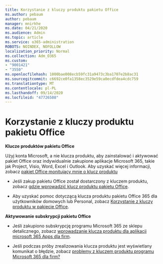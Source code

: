 ```yaml
---
title: Korzystanie z kluczy produktu pakietu Office
ms.author: pebaum
author: pebaum
manager: mnirkhe
ms.date: 04/21/2020
ms.audience: Admin
ms.topic: article
ms.service: o365-administration
ROBOTS: NOINDEX, NOFOLLOW
localization_priority: Normal
ms.collection: Adm_O365
ms.custom:
- "9001421"
- "3550"
ms.openlocfilehash: 1000bae008ecb59fc31a9473c3ba1707e2b8ac31
ms.sourcegitcommit: c6692ce0fa1358ec3529e59ca0ecdfdea4cdc759
ms.translationtype: MT
ms.contentlocale: pl-PL
ms.lasthandoff: 09/14/2020
ms.locfileid: "47726508"
---
```

# <a name="using-office-product-keys"></a>Korzystanie z kluczy produktu pakietu Office

**Klucze produktów pakietu Office**

Użyj konta Microsoft, a nie klucza produktu, aby zainstalować i aktywować pakiet Office oraz indywidualnie zakupione aplikacje Microsoft 365, takie jak Project, Visio, Word, Excel i Outlook. Aby uzyskać więcej informacji, zobacz [pakiet Office monitujący mnie o klucz produktu](https://support.office.com/article/12a5763a-d45c-4685-8c95-a44500213759?ui=en-US&rs=en-US&ad=US#bkmk_promptforpkey)

- Jeśli zakup pakietu Office został dostarczony z kluczem produktu, zobacz [gdzie wprowadzić klucz produktu pakietu Office](https://support.office.com/article/Where-to-enter-your-Office-product-key-0a82e5ae-739e-4b92-a6f4-2ec780c185db).

- Aby uzyskać pomoc dotyczącą klucza produktu pakietu Office 365 dla użytkowników domowych lub Personal, zobacz [Korzystanie z kluczy produktu w pakiecie Office](https://support.office.com/article/using-product-keys-with-office-12a5763a-d45c-4685-8c95-a44500213759).

**Aktywowanie subskrypcji pakietu Office** 

- Jeśli zakupiono subskrypcję programu Microsoft 365 ze sklepu detalicznego, zobacz [wprowadzanie klucza produktu dla aplikacji microsoft 365 Apps dla firm](https://docs.microsoft.com/microsoft-365/commerce/enter-your-product-key).

- Jeśli podczas próby zrealizowania klucza produktu jest wyświetlany komunikat o błędzie, zobacz [problemy z kluczem produktu programu Microsoft 365 dla firm?](https://docs.microsoft.com/microsoft-365/commerce/product-key-errors-and-solutions)
